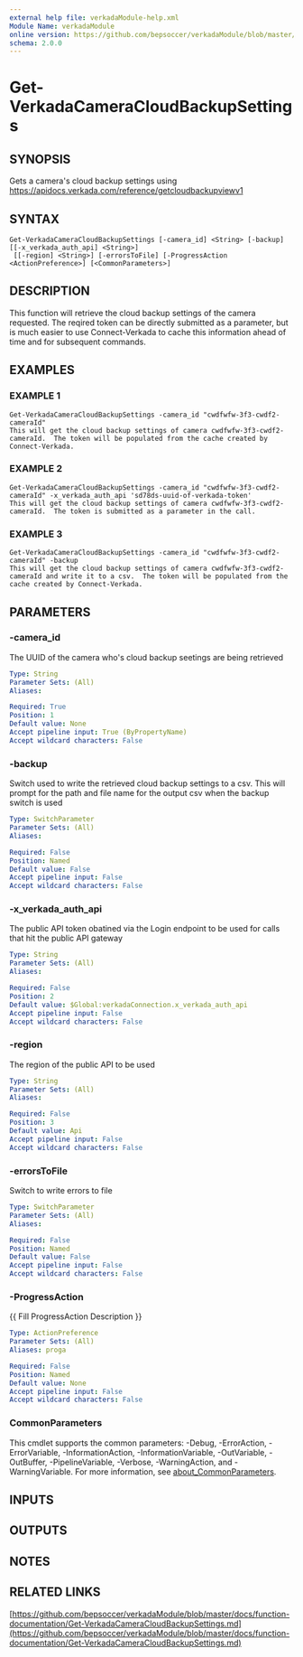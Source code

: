 ```yaml
---
external help file: verkadaModule-help.xml
Module Name: verkadaModule
online version: https://github.com/bepsoccer/verkadaModule/blob/master/docs/function-documentation/Get-VerkadaCameraCloudBackupSettings.md
schema: 2.0.0
---
```


# Get-VerkadaCameraCloudBackupSettings

## SYNOPSIS
Gets a camera's cloud backup settings using https://apidocs.verkada.com/reference/getcloudbackupviewv1

## SYNTAX

```
Get-VerkadaCameraCloudBackupSettings [-camera_id] <String> [-backup] [[-x_verkada_auth_api] <String>]
 [[-region] <String>] [-errorsToFile] [-ProgressAction <ActionPreference>] [<CommonParameters>]
```

## DESCRIPTION
This function will retrieve the cloud backup settings of the camera requested.
The reqired token can be directly submitted as a parameter, but is much easier to use Connect-Verkada to cache this information ahead of time and for subsequent commands.

## EXAMPLES

### EXAMPLE 1
```
Get-VerkadaCameraCloudBackupSettings -camera_id "cwdfwfw-3f3-cwdf2-cameraId"
This will get the cloud backup settings of camera cwdfwfw-3f3-cwdf2-cameraId.  The token will be populated from the cache created by Connect-Verkada.
```

### EXAMPLE 2
```
Get-VerkadaCameraCloudBackupSettings -camera_id "cwdfwfw-3f3-cwdf2-cameraId" -x_verkada_auth_api 'sd78ds-uuid-of-verkada-token'
This will get the cloud backup settings of camera cwdfwfw-3f3-cwdf2-cameraId.  The token is submitted as a parameter in the call.
```

### EXAMPLE 3
```
Get-VerkadaCameraCloudBackupSettings -camera_id "cwdfwfw-3f3-cwdf2-cameraId" -backup
This will get the cloud backup settings of camera cwdfwfw-3f3-cwdf2-cameraId and write it to a csv.  The token will be populated from the cache created by Connect-Verkada.
```

## PARAMETERS

### -camera_id
The UUID of the camera who's cloud backup seetings are being retrieved

```yaml
Type: String
Parameter Sets: (All)
Aliases:

Required: True
Position: 1
Default value: None
Accept pipeline input: True (ByPropertyName)
Accept wildcard characters: False
```

### -backup
Switch used to write the retrieved cloud backup settings to a csv. 
This will prompt for the path and file name for the output csv when the backup switch is used

```yaml
Type: SwitchParameter
Parameter Sets: (All)
Aliases:

Required: False
Position: Named
Default value: False
Accept pipeline input: False
Accept wildcard characters: False
```

### -x_verkada_auth_api
The public API token obatined via the Login endpoint to be used for calls that hit the public API gateway

```yaml
Type: String
Parameter Sets: (All)
Aliases:

Required: False
Position: 2
Default value: $Global:verkadaConnection.x_verkada_auth_api
Accept pipeline input: False
Accept wildcard characters: False
```

### -region
The region of the public API to be used

```yaml
Type: String
Parameter Sets: (All)
Aliases:

Required: False
Position: 3
Default value: Api
Accept pipeline input: False
Accept wildcard characters: False
```

### -errorsToFile
Switch to write errors to file

```yaml
Type: SwitchParameter
Parameter Sets: (All)
Aliases:

Required: False
Position: Named
Default value: False
Accept pipeline input: False
Accept wildcard characters: False
```

### -ProgressAction
{{ Fill ProgressAction Description }}

```yaml
Type: ActionPreference
Parameter Sets: (All)
Aliases: proga

Required: False
Position: Named
Default value: None
Accept pipeline input: False
Accept wildcard characters: False
```

### CommonParameters
This cmdlet supports the common parameters: -Debug, -ErrorAction, -ErrorVariable, -InformationAction, -InformationVariable, -OutVariable, -OutBuffer, -PipelineVariable, -Verbose, -WarningAction, and -WarningVariable. For more information, see [about_CommonParameters](http://go.microsoft.com/fwlink/?LinkID=113216).

## INPUTS

## OUTPUTS

## NOTES

## RELATED LINKS

[https://github.com/bepsoccer/verkadaModule/blob/master/docs/function-documentation/Get-VerkadaCameraCloudBackupSettings.md](https://github.com/bepsoccer/verkadaModule/blob/master/docs/function-documentation/Get-VerkadaCameraCloudBackupSettings.md)


